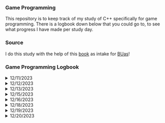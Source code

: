 ### Game Programming

This repository is to keep track of my study of C++ specifically for game programming.
There is a logbook down below that you could go to, to see what progress I have made per study day.

### Source
I do this study with the help of this [book](https://www.amazon.com/-/en/Michael-Dawson/dp/1305109910) as intake for [BUas](https://www.buas.nl/en/programmes/creative-media-and-game-technologies)!

### Game Programming Logbook

<details>
<summary>12/11/2023</summary>
  Started with study, introducion is about variables and ISO standard.

  Just learned the following:
  + short, recude the total number of values a variable can hold
  + long, increase the total number of values a variable can hold. Long is also able to modify doubles
  + unsigned, can only store integer of positive value
  + signed, can hold both negative and positive values of an integer, DEFAULT
  + typedef, is often used to create shorter names for types with long names. 
    E.x; typedef unsigned short int ushort;
         ushort score = 10;
  
  Created a small user based adventure program, and finished up some exercises of Chapter 1.
  I feel like I made a lot of progress due to this!
</details>

<details>
  <summary>12/12/2023</summary>
    Started with Chapter 2, it was about if statements and do-while loops. 
    Next up are the exercises as I finished up the theory.
    Finished up the exercises, I made sure to make it a [release](https://github.com/NiekMSoftware/GameProgramming/releases/tag/v1.0.1) as well! There were currently no bugs found, as it is a basic program.
</details>

<details>
  <summary>12/13/2023</summary>
    Started and finished chapter 3, it was about the usages of arrays and strings. How to check it's length and replace certain items from the arrays.
    Final project of the chapter was to create a [Word Jumble](https://github.com/NiekMSoftware/GameProgramming/releases/tag/v1.0.0-wordjumble) project. I have finished it also with release now.
</details>

<details>
  <summary>12/15/2023</summary>
    Created and started working on chapter 4. Down below is all what was being taught!
  
  <details>
    <summary>Chapter 4.1 | Vector</summary>
      Got taught about vectors (List in C# terms), the push_back function and pop_back basically.
  </details>
  <details>
    <summary>Chapter 4.2 | Iterators </summary>
      Learned about iterators and how to use them, book summarized them as a Post-It note for the index.
  </details>
</details>

<details>
  <summary>12/16/2023</summary>
  <details>
    <summary>Chapter 4.3 | Algorithms</summary>
    Learned about algorithms, mainly how to shuffle and sort out containers.
  </details>
  <details>
    <summary>Chapter 4.4 | Understanding Vector Performance</summary>
    Learned how to insert and reserve members into a vector.
  </details>
</details>

<details>
  <summary>12/18/2023</summary>
  I learned how to make Hangman in C++, I mainly learned how to compare each element of the input to the vector!
</details>

<details>
  <summary>12/19/2023</summary>
  Made a [release](https://github.com/NiekMSoftware/GameProgramming/releases/tag/hangman-v1.0.0) of chapter 4's Hangman.
  
  <details>
    <summary>Chapter 5.1 </summary>
    I learned about Abstractness and declaring functions
  </details>
  <details>
    <summary>Chapter 5.2</summary>
    I learned about understanding Encapsulation and return values with parameters
  </details>
</details>

<details>
  <summary>12/20/2023</summary>
  Finished up Chapter 5, was about overloading functions. Also improved the Hangman application!
</details>
